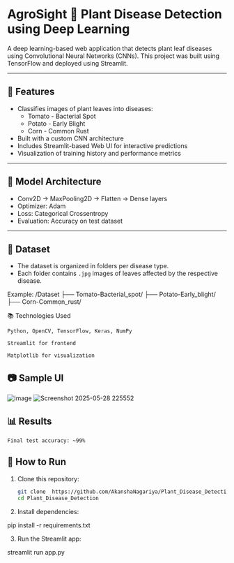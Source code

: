 # AgroSight 🌿 Plant Disease Detection using Deep Learning

A deep learning-based web application that detects plant leaf diseases using Convolutional Neural Networks (CNNs). This project was built using TensorFlow and deployed using Streamlit.

---

## 📌 Features

- Classifies images of plant leaves into diseases:
  - Tomato - Bacterial Spot
  - Potato - Early Blight
  - Corn - Common Rust
- Built with a custom CNN architecture
- Includes Streamlit-based Web UI for interactive predictions
- Visualization of training history and performance metrics

---

## 🧠 Model Architecture

- Conv2D → MaxPooling2D → Flatten → Dense layers
- Optimizer: Adam
- Loss: Categorical Crossentropy
- Evaluation: Accuracy on test dataset

---

## 📁 Dataset

- The dataset is organized in folders per disease type.
- Each folder contains `.jpg` images of leaves affected by the respective disease.

Example:
/Dataset
├── Tomato-Bacterial_spot/
├── Potato-Early_blight/
├── Corn-Common_rust/

📚 Technologies Used

    Python, OpenCV, TensorFlow, Keras, NumPy

    Streamlit for frontend

    Matplotlib for visualization

## 📷 Sample UI

![image](https://github.com/user-attachments/assets/2255aed8-6261-4cce-b0b1-8c618bcdd90b)
![Screenshot 2025-05-28 225552](https://github.com/user-attachments/assets/5296c8b3-59b5-4b89-b2ea-bc3df9e1a23d)

## 📊 Results

    Final test accuracy: ~99%
    
## 🚀 How to Run

1. Clone this repository:
   ```bash
   git clone  https://github.com/AkanshaNagariya/Plant_Disease_Detection.git
   cd Plant_Disease_Detection
2. Install dependencies:

pip install -r requirements.txt

3. Run the Streamlit app:

streamlit run app.py


